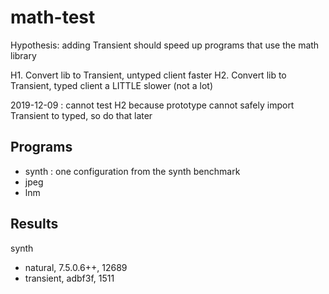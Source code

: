 math-test
===

Hypothesis:
 adding Transient should speed up programs that use the math library

H1. Convert lib to Transient, untyped client faster
H2. Convert lib to Transient, typed client a LITTLE slower (not a lot)

2019-12-09 : cannot test H2 because prototype cannot safely import Transient
 to typed, so do that later


Programs
---

- synth : one configuration from the synth benchmark
- jpeg
- lnm


Results
---

synth
  - natural, 7.5.0.6++, 12689
  - transient, adbf3f, 1511


